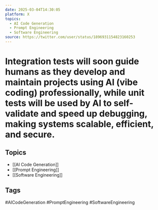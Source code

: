 ```yaml
---
date: 2025-03-04T14:30:05
platform: X
topics:
  - AI Code Generation
  - Prompt Engineering
  - Software Engineering
source: https://twitter.com/user/status/1896931154823160253
---
```

# Integration tests will soon guide humans as they develop and maintain projects using AI (vibe coding) professionally, while unit tests will be used by AI to self-validate and speed up debugging, making systems scalable, efficient, and secure.

## Topics
- [[AI Code Generation]]
- [[Prompt Engineering]]
- [[Software Engineering]]

## Tags
#AICodeGeneration #PromptEngineering #SoftwareEngineering